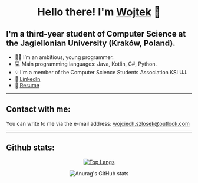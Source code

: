 # <h1 align="center"> Hello there! I'm [Wojtek](https://wszlosek.github.io/website/) :wave:</h1>

## I'm a third-year student of Computer Science at the Jagiellonian University (Kraków, Poland). 

- 👨‍💻  I’m an ambitious, young programmer.
- 💻  Main programming languages: Java, Kotlin, C#, Python.
- 💡  I'm a member of the Computer Science Students Association KSI UJ.
- 💼 [LinkedIn](https://www.linkedin.com/in/wojciech-szlosek/)
- 📄  [Resume](https://wszlosek.github.io/website/resume.pdf)

---


## Contact with me:

You can write to me via the e-mail address: <wojciech.szlosek@outlook.com>

---


## Github stats:

<div align="center"> 
         
[![Top Langs](https://github-readme-stats.vercel.app/api/top-langs/?username=wszlosek&hide=javascript,html,tex,scss,css&exclude_repo=Advent-of-Code-2021-Swift)](https://github.com/anuraghazra/github-readme-stats)
         
![Anurag's GitHub stats](https://github-readme-stats.vercel.app/api?username=wszlosek&show_icons=true) </div>
